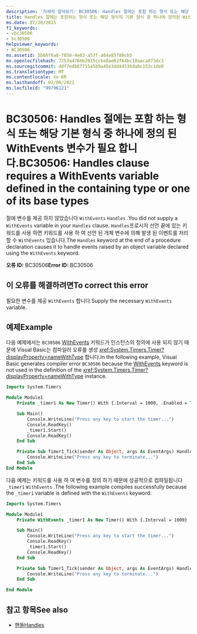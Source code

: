 ```yaml
---
description: '자세히 알아보기: BC30506: Handles 절에는 포함 하는 형식 또는 해당 기본 형식 중 하나에 정의 된 WithEvents 변수가 필요 합니다.'
title: Handles 절에는 포함하는 형식 또는 해당 형식의 기본 형식 중 하나에 정의된 WithEvents 변수가 필요합니다.
ms.date: 07/20/2015
f1_keywords:
- vbc30506
- bc30506
helpviewer_keywords:
- BC30506
ms.assetid: 5b66f6a8-f050-4e03-a57f-a64e85f80cb5
ms.openlocfilehash: 7253a4766b2015ccbe0ae62f64bc10aaca073dc3
ms.sourcegitcommit: ddf7edb67715a5b9a45e3dd44536dabc153c1de0
ms.translationtype: MT
ms.contentlocale: ko-KR
ms.lasthandoff: 02/06/2021
ms.locfileid: "99796121"
---
```

# <a name="bc30506-handles-clause-requires-a-withevents-variable-defined-in-the-containing-type-or-one-of-its-base-types"></a><span data-ttu-id="53eac-103">BC30506: Handles 절에는 포함 하는 형식 또는 해당 기본 형식 중 하나에 정의 된 WithEvents 변수가 필요 합니다.</span><span class="sxs-lookup"><span data-stu-id="53eac-103">BC30506: Handles clause requires a WithEvents variable defined in the containing type or one of its base types</span></span>

<span data-ttu-id="53eac-104">절에 변수를 제공 하지 않았습니다 `WithEvents` `Handles` .</span><span class="sxs-lookup"><span data-stu-id="53eac-104">You did not supply a `WithEvents` variable in your `Handles` clause.</span></span> <span data-ttu-id="53eac-105">`Handles`프로시저 선언 끝에 있는 키워드를 사용 하면 키워드를 사용 하 여 선언 된 개체 변수에 의해 발생 된 이벤트를 처리할 수 `WithEvents` 있습니다.</span><span class="sxs-lookup"><span data-stu-id="53eac-105">The `Handles` keyword at the end of a procedure declaration causes it to handle events raised by an object variable declared using the `WithEvents` keyword.</span></span>

<span data-ttu-id="53eac-106">**오류 ID:** BC30506</span><span class="sxs-lookup"><span data-stu-id="53eac-106">**Error ID:** BC30506</span></span>

## <a name="to-correct-this-error"></a><span data-ttu-id="53eac-107">이 오류를 해결하려면</span><span class="sxs-lookup"><span data-stu-id="53eac-107">To correct this error</span></span>

<span data-ttu-id="53eac-108">필요한 변수를 제공 `WithEvents` 합니다.</span><span class="sxs-lookup"><span data-stu-id="53eac-108">Supply the necessary `WithEvents` variable.</span></span>

## <a name="example"></a><span data-ttu-id="53eac-109">예제</span><span class="sxs-lookup"><span data-stu-id="53eac-109">Example</span></span>

<span data-ttu-id="53eac-110">다음 예제에서는 `BC30506` [WithEvents](../modifiers/withevents.md) 키워드가 인스턴스의 정의에 사용 되지 않기 때문에 Visual Basic는 컴파일러 오류를 생성 <xref:System.Timers.Timer?displayProperty=nameWithType> 합니다.</span><span class="sxs-lookup"><span data-stu-id="53eac-110">In the following example, Visual Basic generates compiler error `BC30506` because the [WithEvents](../modifiers/withevents.md) keyword is not used in the definition of the <xref:System.Timers.Timer?displayProperty=nameWithType> instance.</span></span>

```vb
Imports System.Timers

Module Module1
    Private _timer1 As New Timer() With {.Interval = 1000, .Enabled = True}

    Sub Main()
        Console.WriteLine("Press any key to start the timer...")
        Console.ReadKey()
        _timer1.Start()
        Console.ReadKey()
    End Sub

    Private Sub Timer1_Tick(sender As Object, args As EventArgs) Handles _timer1.Elapsed
        Console.WriteLine("Press any key to terminate...")
    End Sub
End Module
```

<span data-ttu-id="53eac-111">다음 예제는 키워드를 사용 하 여 변수를 정의 하기 때문에 성공적으로 컴파일됩니다 `_timer1` `WithEvents` .</span><span class="sxs-lookup"><span data-stu-id="53eac-111">The following example compiles successfully because the `_timer1` variable is defined with the `WithEvents` keyword:</span></span>

```vb
Imports System.Timers

Module Module1
    Private WithEvents _timer1 As New Timer() With {.Interval = 1000}

    Sub Main()
        Console.WriteLine("Press any key to start the timer...")
        Console.ReadKey()
        _timer1.Start()
        Console.ReadKey()
    End Sub

    Private Sub Timer1_Tick(sender As Object, args As EventArgs) Handles _timer1.Elapsed
        Console.WriteLine("Press any key to terminate...")
    End Sub

End Module
```

## <a name="see-also"></a><span data-ttu-id="53eac-112">참고 항목</span><span class="sxs-lookup"><span data-stu-id="53eac-112">See also</span></span>

- [<span data-ttu-id="53eac-113">핸들</span><span class="sxs-lookup"><span data-stu-id="53eac-113">Handles</span></span>](../statements/handles-clause.md)
